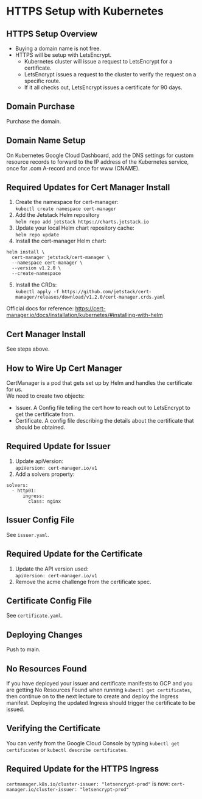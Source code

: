 # HTTPS Setup with Kubernetes

## HTTPS Setup Overview

* Buying a domain name is not free.
* HTTPS will be setup with LetsEncrypt.
  * Kubernetes cluster will issue a request to LetsEncrypt for a certificate.
  * LetsEncrypt issues a request to the cluster to verify the request on a specific route.
  * If it all checks out, LetsEncrypt issues a certificate for 90 days.

## Domain Purchase

Purchase the domain.

## Domain Name Setup

On Kubernetes Google Cloud Dashboard, add the DNS settings for custom resource records to forward to the IP address
of the Kubernetes service, once for .com A-record and once for www (CNAME).

## Required Updates for Cert Manager Install

1. Create the namespace for cert-manager:  
`kubectl create namespace cert-manager`
2. Add the Jetstack Helm repository  
`helm repo add jetstack https://charts.jetstack.io`
3. Update your local Helm chart repository cache:  
`helm repo update`
4. Install the cert-manager Helm chart:  
```
helm install \
  cert-manager jetstack/cert-manager \
  --namespace cert-manager \
  --version v1.2.0 \
  --create-namespace
```
5. Install the CRDs:  
`kubectl apply -f https://github.com/jetstack/cert-manager/releases/download/v1.2.0/cert-manager.crds.yaml`

Official docs for reference: https://cert-manager.io/docs/installation/kubernetes/#installing-with-helm

## Cert Manager Install

See steps above.

## How to Wire Up Cert Manager

CertManager is a pod that gets set up by Helm and handles the certificate for us.  
We need to create two objects:  
- Issuer. A Config file telling the cert how to reach out to LetsEncrypt to get the certificate from.
- Certificate. A config file describing the details about the certificate that should be obtained.

## Required Update for Issuer

1. Update apiVersion:  
`apiVersion: cert-manager.io/v1`
2. Add a solvers property:  
```
solvers:
  - http01:
      ingress:
        class: nginx
```

## Issuer Config File

See `issuer.yaml`.

## Required Update for the Certificate

1. Update the API version used:  
`apiVersion: cert-manager.io/v1`
2. Remove the acme challenge from the certificate spec.

## Certificate Config File

See `certificate.yaml`.

## Deploying Changes

Push to main.

## No Resources Found

If you have deployed your issuer and certificate manifests to GCP and you are getting No Resources Found when running 
`kubectl get certificates`, then continue on to the next lecture to create and deploy the Ingress manifest. 
Deploying the updated Ingress should trigger the certificate to be issued. 

## Verifying the Certificate

You can verify from the Google Cloud Console by typing `kubectl get certificates` or `kubectl describe certificates`.

## Required Update for the HTTPS Ingress

`certmanager.k8s.io/cluster-issuer: "letsencrypt-prod"` is now: `cert-manager.io/cluster-issuer: "letsencrypt-prod"`
